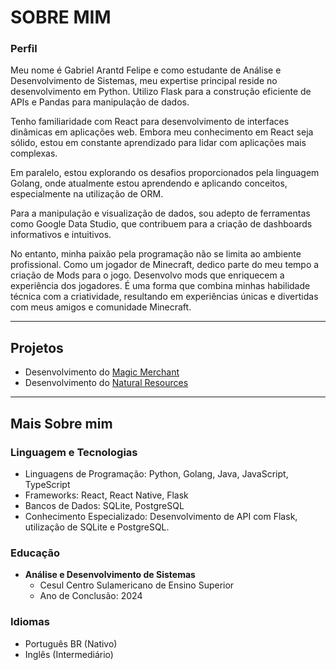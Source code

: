 # SOBRE MIM

### Perfil
Meu nome é Gabriel Arantd Felipe e como estudante de Análise e Desenvolvimento de Sistemas, meu expertise principal reside no desenvolvimento em Python.
Utilizo Flask para a construção eficiente de APIs e Pandas para manipulação de dados.

Tenho familiaridade com React para desenvolvimento de interfaces dinâmicas em aplicações web.
Embora meu conhecimento em React seja sólido, estou em constante aprendizado para lidar com aplicações mais complexas.

Em paralelo, estou explorando os desafios proporcionados pela linguagem Golang,
onde atualmente estou aprendendo e aplicando conceitos, especialmente na utilização de ORM.

Para a manipulação e visualização de dados, sou adepto de ferramentas como Google Data Studio,
que contribuem para a criação de dashboards informativos e intuitivos.

No entanto, minha paixão pela programação não se limita ao ambiente profissional. Como um jogador de Minecraft, dedico parte do meu tempo a criação de Mods para o jogo.
Desenvolvo mods que enriquecem a experiência dos jogadores. É uma forma que combina minhas habilidade técnica com a criatividade, resultando em experiências únicas e
divertidas com meus amigos e comunidade Minecraft.

---

## Projetos
- Desenvolvimento do [Magic Merchant](https://www.curseforge.com/minecraft/mc-mods/magic-merchant)
- Desenvolvimento do [Natural Resources](https://www.curseforge.com/minecraft/mc-mods/natural-resorces)

---
## Mais Sobre mim

### Linguagem e Tecnologias
  - Linguagens de Programação: Python, Golang, Java, JavaScript, TypeScript
  - Frameworks: React, React Native, Flask
  - Bancos de Dados: SQLite, PostgreSQL
  - Conhecimento Especializado: Desenvolvimento de API com Flask, utilização de SQLite e PostgreSQL.

### Educação
- **Análise e Desenvolvimento de Sistemas**
  - Cesul Centro Sulamericano de Ensino Superior
  - Ano de Conclusão: 2024

### Idiomas
  - Português BR (Nativo)
  - Inglês (Intermediário)
